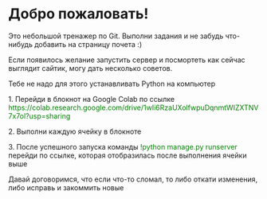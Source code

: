 <h1>Добро пожаловать!</h1>
<p>Это небольшой тренажер по Git. Выполни задания и не забудь что-нибудь добавить на страницу почета :)</p>
<p>Если появилось желание запустить сервер и посмортеть как сейчас выглядит сайтик, могу дать несколько советов.</p>
<p>Тебе не надо для этого устанавливать Python на компьютер</p>
<p>1. Перейди в блокнот на Google Colab по ссылке <span style='color:green;'>https://colab.research.google.com/drive/1wIi6RzaUXolfwpuDqnmtWIZXTNV7x7ol?usp=sharing</span></p>
<p>2. Выполни каждую ячейку в блокноте</p>
<p>3. После успешного запуска команды <span style='color:green;'>!python manage.py runserver</span> перейди по ссылке, которая отобразилась после выполнения ячейки выше</p>
<p>Давай договоримся, что если что-то сломал, то либо откати изменения, либо исправь и закоммить новые</p>
